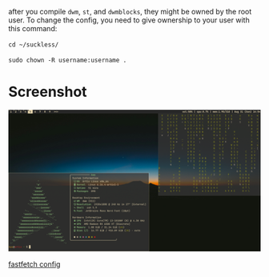 after you compile `dwm`, `st`, and `dwmblocks`, they might be owned by the root user. To change the config, you need to give ownership to your user with this command:

`cd ~/suckless/`

`sudo chown -R username:username .`

# Screenshot
![image](https://raw.githubusercontent.com/kas-xd/dwm-dots/refs/heads/main/screenpicom.png)


[fastfetch config](https://github.com/dacrab/fastfetch-config)
